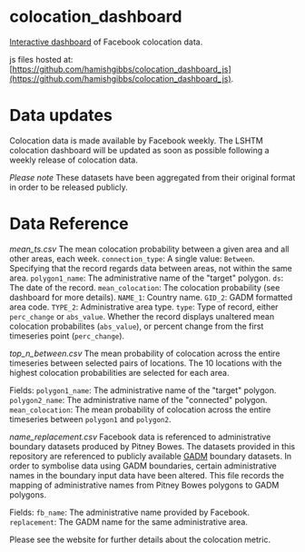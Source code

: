 # colocation_dashboard
[Interactive dashboard](https://cmmid.github.io/colocation_dashboard_cmmid/) of Facebook colocation data.

js files hosted at: [https://github.com/hamishgibbs/colocation_dashboard_js](https://github.com/hamishgibbs/colocation_dashboard_js).

# Data updates
Colocation data is made available by Facebook weekly. The LSHTM colocation dashboard will be updated as soon as possible following a weekly release of colocation data.

*Please note* These datasets have been aggregated from their original format in order to be released publicly.

# Data Reference

*mean_ts.csv*
The mean colocation probability between a given area and all other areas, each week.
`connection_type`: A single value: `Between`. Specifying that the record regards data between areas, not within the same area.
`polygon1_name`: The administrative name of the "target" polygon.
`ds`: The date of the record.
`mean_colocation`: The colocation probability (see dashboard for more details).
`NAME_1`: Country name.
`GID_2`: GADM formatted area code.
`TYPE_2`: Administrative area type.
`type`: Type of record, either `perc_change` or `abs_value`. Whether the record displays unaltered mean colocation probabilites (`abs_value`), or percent change from the first timeseries point (`perc_change`). 

*top_n_between.csv*
The mean probability of colocation across the entire timeseries between selected pairs of locations. The 10 locations with the highest colocation probabilities are selected for each area. 

Fields:
`polygon1_name`: The administrative name of the "target" polygon.
`polygon2_name`: The administrative name of the "connected" polygon.
`mean_colocation`: The mean probability of colocation across the entire timeseries between `polygon1` and `polygon2`.

*name_replacement.csv*
Facebook data is referenced to administrative boundary datasets produced by Pitney Bowes. The datasets provided in this repository are referenced to publicly available [GADM](https://gadm.org/index.html) boundary datasets. In order to symbolise data using GADM boundaries, certain administrative names in the boundary input data have been altered. This file records the mapping of administrative names from Pitney Bowes polygons to GADM polygons. 

Fields:
`fb_name`: The administrative name provided by Facebook.
`replacement`: The GADM name for the same administrative area. 

Please see the website for further details about the colocation metric. 
